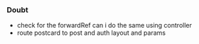 ### Doubt 
* check for the forwardRef can i do the same using controller 
* route postcard to post and auth layout and params